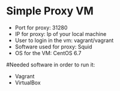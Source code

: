 # Simple Proxy VM
- Port for proxy: 31280
- IP for proxy: Ip of your local machine
- User to login in the vm: vagrant/vagrant
- Software used for proxy: Squid
- OS for the VM: CentOS 6.7

#Needed software in order to run it:
- Vagrant
- VirtualBox
